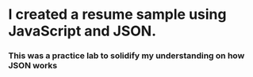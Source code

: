 # I created a resume sample using JavaScript and JSON.


### This was a practice lab to solidify my understanding on how JSON works


